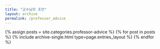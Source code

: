 ```yaml
---
title: "교수님의 조언"
layout: archive
permalink: /professor_advice
---
```



{% assign posts = site.categories.professor-advice %}
{% for post in posts %} {% include archive-single.html type=page.entries_layout %} {% endfor %}